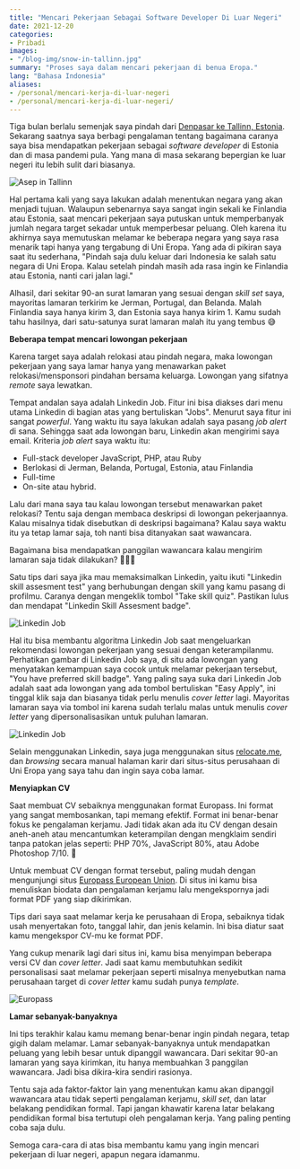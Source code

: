 ```yaml
---
title: "Mencari Pekerjaan Sebagai Software Developer Di Luar Negeri" 
date: 2021-12-20
categories:
- Pribadi
images:
- "/blog-img/snow-in-tallinn.jpg"
summary: "Proses saya dalam mencari pekerjaan di benua Eropa."
lang: "Bahasa Indonesia"
aliases:
- /personal/mencari-kerja-di-luar-negeri
- /personal/mencari-kerja-di-luar-negeri/
---
```


Tiga bulan berlalu semenjak saya pindah dari [Denpasar ke Tallinn, Estonia](https://www.asepbagja.com/id/pribadi/bye-bali-sampai-jumpa-lagi). Sekarang saatnya saya berbagi pengalaman tentang bagaimana caranya saya bisa mendapatkan pekerjaan sebagai *software developer* di Estonia dan di masa pandemi pula. Yang mana di masa sekarang bepergian ke luar negeri itu lebih sulit dari biasanya.

![Asep in Tallinn](/blog-img/snow-in-tallinn.jpg)

Hal pertama kali yang saya lakukan adalah menentukan negara yang akan menjadi tujuan. Walaupun sebenarnya saya sangat ingin sekali ke Finlandia atau Estonia, saat mencari pekerjaan saya putuskan untuk memperbanyak jumlah negara target sekadar untuk memperbesar peluang. Oleh karena itu akhirnya saya memutuskan melamar ke beberapa negara yang saya rasa menarik tapi hanya yang tergabung di Uni Eropa. Yang ada di pikiran saya saat itu sederhana, "Pindah saja dulu keluar dari Indonesia ke salah satu negara di Uni Eropa. Kalau setelah pindah masih ada rasa ingin ke Finlandia atau Estonia, nanti cari jalan lagi."

Alhasil, dari sekitar 90-an surat lamaran yang sesuai dengan *skill set* saya, mayoritas lamaran terkirim ke Jerman, Portugal, dan Belanda. Malah Finlandia saya hanya kirim 3, dan Estonia saya hanya kirim 1. Kamu sudah tahu hasilnya, dari satu-satunya surat lamaran malah itu yang tembus 😅

**Beberapa tempat mencari lowongan pekerjaan**

Karena target saya adalah relokasi atau pindah negara, maka lowongan pekerjaan yang saya lamar hanya yang menawarkan paket relokasi/mensponsori pindahan bersama keluarga. Lowongan yang sifatnya *remote* saya lewatkan.

Tempat andalan saya adalah Linkedin Job. Fitur ini bisa diakses dari menu utama Linkedin di bagian atas yang bertuliskan "Jobs". Menurut saya fitur ini sangat *powerful*. Yang waktu itu saya lakukan adalah saya pasang *job alert* di sana. Sehingga saat ada lowongan baru, Linkedin akan mengirimi saya email. Kriteria *job alert* saya waktu itu:
- Full-stack developer JavaScript, PHP, atau Ruby
- Berlokasi di Jerman, Belanda, Portugal, Estonia, atau Finlandia
- Full-time
- On-site atau hybrid.

Lalu dari mana saya tau kalau lowongan tersebut menawarkan paket relokasi? Tentu saja dengan membaca deskripsi di lowongan pekerjaannya. Kalau misalnya tidak disebutkan di deskripsi bagaimana? Kalau saya waktu itu ya tetap lamar saja, toh nanti bisa ditanyakan saat wawancara.

Bagaimana bisa mendapatkan panggilan wawancara kalau mengirim lamaran saja tidak dilakukan? 🤷🏻‍♂️

Satu tips dari saya jika mau memaksimalkan Linkedin, yaitu ikuti "Linkedin skill assesment test" yang berhubungan dengan skill yang kamu pasang di profilmu. Caranya dengan mengeklik tombol "Take skill quiz". Pastikan lulus dan mendapat "Linkedin Skill Assesment badge".

![Linkedin Job](/blog-img/linkedin-skill-assesment.png)

Hal itu bisa membantu algoritma Linkedin Job saat mengeluarkan rekomendasi lowongan pekerjaan yang sesuai dengan keterampilanmu. Perhatikan gambar di Linkedin Job saya, di situ ada lowongan yang menyatakan kemampuan saya cocok untuk melamar pekerjaan tersebut, "You have preferred skill badge". Yang paling saya suka dari Linkedin Job adalah saat ada lowongan yang ada tombol bertuliskan "Easy Apply", ini tinggal klik saja dan biasanya tidak perlu menulis *cover letter* lagi. Mayoritas lamaran saya via tombol ini karena sudah terlalu malas untuk menulis *cover letter* yang dipersonalisasikan untuk puluhan lamaran.

![Linkedin Job](/blog-img/linkedin-job.png)

Selain menggunakan Linkedin, saya juga menggunakan situs [relocate.me](https://relocate.me/), dan *browsing* secara manual halaman karir dari situs-situs perusahaan di Uni Eropa yang saya tahu dan ingin saya coba lamar.

**Menyiapkan CV**

Saat membuat CV sebaiknya menggunakan format Europass. Ini format yang sangat membosankan, tapi memang efektif. Format ini benar-benar fokus ke pengalaman kerjamu. Jadi tidak akan ada itu CV dengan desain aneh-aneh atau mencantumkan keterampilan dengan mengklaim sendiri tanpa patokan jelas seperti: PHP 70%, JavaScript 80%, atau Adobe Photoshop 7/10. 🤪

Untuk membuat CV dengan format tersebut, paling mudah dengan mengunjungi situs [Europass European Union](https://europa.eu/europass/en/create-europass-cv). Di situs ini kamu bisa menuliskan biodata dan pengalaman kerjamu lalu mengekspornya jadi format PDF yang siap dikirimkan.

Tips dari saya saat melamar kerja ke perusahaan di Eropa, sebaiknya tidak usah menyertakan foto, tanggal lahir, dan jenis kelamin. Ini bisa diatur saat kamu mengekspor CV-mu ke format PDF.

Yang cukup menarik lagi dari situs ini, kamu bisa menyimpan beberapa versi CV dan *cover letter*. Jadi saat kamu membutuhkan sedikit personalisasi saat melamar pekerjaan seperti misalnya menyebutkan nama perusahaan target di *cover letter* kamu sudah punya *template*.

![Europass](/blog-img/europass.jpg)

**Lamar sebanyak-banyaknya**

Ini tips terakhir kalau kamu memang benar-benar ingin pindah negara, tetap gigih dalam melamar. Lamar sebanyak-banyaknya untuk mendapatkan peluang yang lebih besar untuk dipanggil wawancara. Dari sekitar 90-an lamaran yang saya kirimkan, itu hanya membuahkan 3 panggilan wawancara. Jadi bisa dikira-kira sendiri rasionya.

Tentu saja ada faktor-faktor lain yang menentukan kamu akan dipanggil wawancara atau tidak seperti pengalaman kerjamu, *skill set*, dan latar belakang pendidikan formal. Tapi jangan khawatir karena latar belakang pendidikan formal bisa tertutupi oleh pengalaman kerja. Yang paling penting coba saja dulu.

Semoga cara-cara di atas bisa membantu kamu yang ingin mencari pekerjaan di luar negeri, apapun negara idamanmu.
 